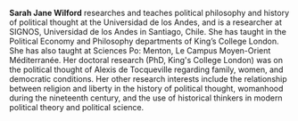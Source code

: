 **Sarah Jane Wilford**
researches and teaches political philosophy and history of political thought at
the Universidad de los Andes, and is a researcher at SIGNOS, Universidad de los
Andes in Santiago, Chile. She has taught in the Political Economy and
Philosophy departments of King’s College London. She has also taught at
Sciences Po: Menton, Le Campus Moyen-Orient Méditerranée. Her doctoral research
(PhD, King's College London) was on the political thought of Alexis de
Tocqueville regarding family, women, and democratic conditions. Her other
research interests include the relationship between religion and liberty in the
history of political thought, womanhood during the nineteenth century, and the
use of historical thinkers in modern political theory and political science.


